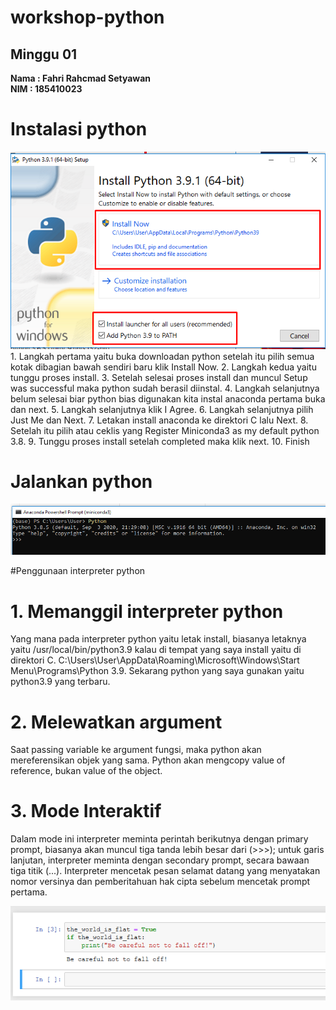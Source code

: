 # workshop-python
<h2>Minggu 01</h2>
<b>Nama : Fahri Rahcmad Setyawan</b></br>
<b>NIM : 185410023</b>

# Instalasi python
<img src="https://github.com/Fahri54/workshop-python/blob/main/PERTEMUAN%201/SS%201.png"/>
1. Langkah pertama yaitu buka downloadan python setelah itu pilih semua kotak dibagian bawah sendiri baru klik Install Now.
2. Langkah kedua yaitu tunggu proses install.
3. Setelah selesai proses install dan muncul Setup was successful maka python sudah berasil diinstal.
4. Langkah selanjutnya belum selesai biar python bias digunakan kita instal anaconda pertama buka dan next.
5. Langkah selanjutnya klik I Agree.
6. Langkah selanjutnya pilih Just Me dan Next.
7. Letakan install anaconda ke direktori C lalu Next.
8. Setelah itu pilih atau ceklis yang Register Miniconda3 as my default python 3.8.
9. Tunggu proses install setelah completed maka klik next.
10. Finish

# Jalankan python
<img src="https://github.com/Fahri54/workshop-python/blob/main/PERTEMUAN%201/SS%202.png"/>

#Penggunaan interpreter python
# 1.	Memanggil interpreter python
Yang mana pada interpreter python yaitu letak install, biasanya letaknya yaitu /usr/local/bin/python3.9 kalau di tempat yang saya 
install yaitu di direktori C. C:\Users\User\AppData\Roaming\Microsoft\Windows\Start Menu\Programs\Python 3.9. Sekarang python yang 
saya gunakan yaitu python3.9 yang terbaru.

# 2.	Melewatkan argument
Saat passing variable ke argument fungsi, maka python akan mereferensikan objek yang sama. Python akan mengcopy value of reference, 
bukan value of the object.

# 3.	Mode Interaktif
Dalam mode ini interpreter meminta perintah berikutnya dengan primary prompt, biasanya akan muncul tiga tanda lebih besar dari (>>>); 
untuk garis lanjutan, interpreter meminta dengan secondary prompt, secara bawaan tiga titik (...). Interpreter mencetak pesan selamat 
datang yang menyatakan nomor versinya dan pemberitahuan hak cipta sebelum mencetak prompt pertama.

<img src="https://github.com/Fahri54/workshop-python/blob/main/PERTEMUAN%201/SS%203.png"/>
